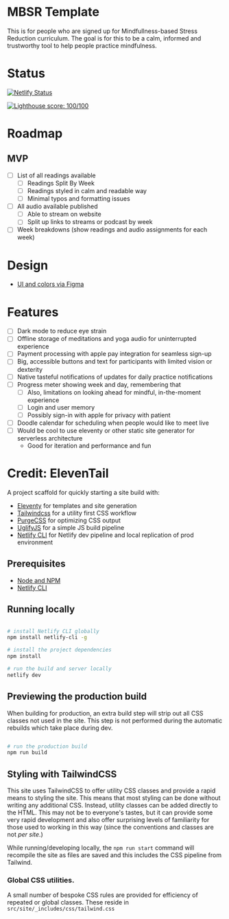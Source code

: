 # MBSR Template
This is for people who are signed up for Mindfullness-based Stress Reduction curriculum. The goal is for this to be a calm, informed and trustworthy tool to help people practice mindfulness. 

# Status 

[![Netlify Status](https://api.netlify.com/api/v1/badges/05801d79-90c8-4122-ab81-9325167f753f/deploy-status)](https://app.netlify.com/sites/mbsr-template/deploys)

[![Lighthouse score: 100/100](https://lighthouse-badge.appspot.com/?score=100)](https://lighthouse-dot-webdotdevsite.appspot.com//lh/html?url=https%3A%2F%2Fmbsr-template.netlify.com%2F)

# Roadmap

## MVP 

- [ ] List of all readings available
  - [ ] Readings Split By Week
  - [ ] Readings styled in calm and readable way
  - [ ] Minimal typos and formatting issues
- [ ] All audio available published
  - [ ] Able to stream on website
  - [ ] Split up links to streams or podcast by week 
- [ ] Week breakdowns (show readings and audio assignments for each week)

# Design

- [UI and colors via Figma](https://www.figma.com/file/2y476nV5FdF8NI4QdEa0Ns/mbsr-2?node-id=1%3A127)

# Features

- [ ] Dark mode to reduce eye strain 
- [ ] Offline storage of meditations and yoga audio for uninterrupted experience
- [ ] Payment processing with apple pay integration for seamless sign-up 
- [ ] Big, accessible buttons and text for participants with limited vision or dexterity 
- [ ] Native tasteful notifications of updates for daily practice notifications 
- [ ] Progress meter showing week and day, remembering that
  - [ ] Also, limitations on looking ahead for mindful, in-the-moment experience
  - [ ] Login and user memory 
  - [ ] Possibly sign-in with apple for privacy with patient
- [ ] Doodle calendar for scheduling when people would like to meet live
- [ ] Would be cool to use eleventy or other static site generator for serverless architecture
  - Good for iteration and performance and fun 



# Credit: ElevenTail

A project scaffold for quickly starting a site build with:

- [Eleventy](https://11ty.dev) for templates and site generation
- [Tailwindcss](https://tailwindcss.com) for a utility first CSS workflow
- [PurgeCSS](https://www.purgecss.com/) for optimizing CSS output
- [UglifyJS](https://www.npmjs.com/package/uglify-js) for a simple JS build pipeline
- [Netlify CLI](https://www.npmjs.com/package/netlify-cli) for Netlify dev pipeline and local replication of prod environment

## Prerequisites

- [Node and NPM](https://nodejs.org/)
- [Netlify CLI](https://www.npmjs.com/package/netlify-cli)


## Running locally

```bash

# install Netlify CLI globally
npm install netlify-cli -g

# install the project dependencies
npm install

# run the build and server locally
netlify dev
```


## Previewing the production build

When building for production, an extra build step will strip out all CSS classes not used in the site. This step is not performed during the automatic rebuilds which take place during dev.

```bash

# run the production build
npm run build
```


## Styling with TailwindCSS

This site uses TailwindCSS to offer utility CSS classes and provide a rapid means to styling the site. This means that most styling can be done without writing any additional CSS. Instead, utility classes can be added directly to the HTML. This may not be to everyone's tastes, but it can provide some very rapid development and also offer surprising levels of familiarity for those used to working in this way (since the conventions and classes are not _per site_.)

While running/developing locally, the `npm run start` command will recompile the site as files are saved and this includes the CSS pipeline from Tailwind.

### Global CSS utilities.

A small number of bespoke CSS rules are provided for efficiency of repeated or global classes. These reside in `src/site/_includes/css/tailwind.css`
